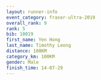 ```yaml
---
layout: runner-info 
event_category: fraser-ultra-2019 
overall_rank: 9
rank: 5
bib: 10019
first_name: Yen Hong
last_name: Timothy Leong
distance: 100KM
category_km: 100KM
gender: Male
finish_time: 14-07-29
---
```

